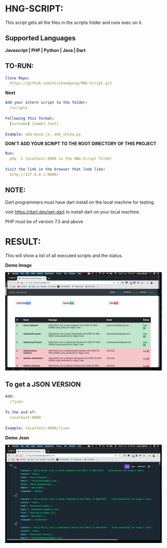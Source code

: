 # HNG-SCRIPT:

This script gets all the files in the scripts folder and runs exec on it.

## Supported Languages

**Javascript | PHP | Python | Java | Dart**

## TO-RUN:

```yaml
Clone Repo:
  https://github.com/elishaukpong/HNG-Script.git
```
**Next**
```yaml
Add your intern script to the folder:
  /scripts

Following this format:
  [surname]-[name].[ext]

Example: ada-musa.js, ade_chika.py
```


**DON'T ADD YOUR SCRIPT TO THE ROOT DIRECTORY OF THIS PROJECT**
```yaml
Run:
  php -S localhost:8000 in the HNG-Script folder

Visit the link in the browser that look like:
  http://127.0.0.1:8080/
```

## NOTE:

Dart programmers must have dart install on the local machine for testing.

visit https://dart.dev/get-dart to install dart on your local machine.

PHP must be of version 7.3 and above

# RESULT:

This will show a list of all executed scripts and the status.

**Demo Image**
<p align="center">
<img src="Demo-Images/htmlImage.png" height="" width="1280"  alt="imageView Demo"/>
</p>

## To get a JSON VERSION

```yaml
Add:
  /?json
  
To the end of:
  localhost:8000
  
Example: localhost:8000/?json
```

**Demo Json**
<p align="center">
<img src="Demo-Images/jsonImage.png" height="" width="1280"  alt="jsonView Demo"/>
</p>
